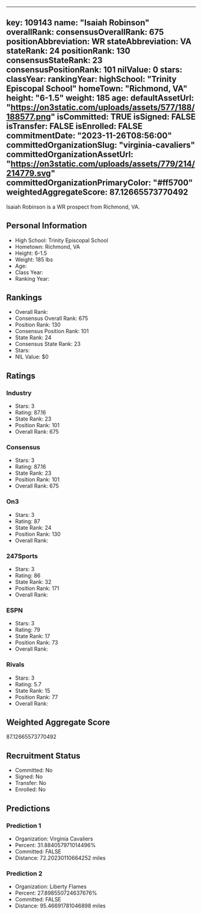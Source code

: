 ---
  key: 109143
  name: "Isaiah Robinson"
  overallRank: 
  consensusOverallRank: 675
  positionAbbreviation: WR
  stateAbbreviation: VA
  stateRank: 24
  positionRank: 130
  consensusStateRank: 23
  consensusPositionRank: 101
  nilValue: 0
  stars: 
  classYear: 
  rankingYear: 
  highSchool: "Trinity Episcopal School"
  homeTown: "Richmond, VA"
  height: "6-1.5"
  weight: 185
  age: 
  defaultAssetUrl: "https://on3static.com/uploads/assets/577/188/188577.png"
  isCommitted: TRUE
  isSigned: FALSE
  isTransfer: FALSE
  isEnrolled: FALSE
  commitmentDate: "2023-11-26T08:56:00"
  committedOrganizationSlug: "virginia-cavaliers"
  committedOrganizationAssetUrl: "https://on3static.com/uploads/assets/779/214/214779.svg"
  committedOrganizationPrimaryColor: "#ff5700"
  weightedAggregateScore: 87.12665573770492
  ---
  
  Isaiah Robinson is a WR prospect from Richmond, VA.
  
  ## Personal Information
  - High School: Trinity Episcopal School
  - Hometown: Richmond, VA
  - Height: 6-1.5
  - Weight: 185 lbs
  - Age: 
  - Class Year: 
  - Ranking Year: 
  
  ## Rankings
  - Overall Rank: 
  - Consensus Overall Rank: 675
  - Position Rank: 130
  - Consensus Position Rank: 101
  - State Rank: 24
  - Consensus State Rank: 23
  - Stars: 
  - NIL Value: $0
  
  ## Ratings
  
  ### Industry
  - Stars: 3
  - Rating: 87.16
  - State Rank: 23
  - Position Rank: 101
  - Overall Rank: 675
  
  ### Consensus
  - Stars: 3
  - Rating: 87.16
  - State Rank: 23
  - Position Rank: 101
  - Overall Rank: 675
  
  ### On3
  - Stars: 3
  - Rating: 87
  - State Rank: 24
  - Position Rank: 130
  - Overall Rank: 
  
  ### 247Sports
  - Stars: 3
  - Rating: 86
  - State Rank: 32
  - Position Rank: 171
  - Overall Rank: 
  
  ### ESPN
  - Stars: 3
  - Rating: 79
  - State Rank: 17
  - Position Rank: 73
  - Overall Rank: 
  
  ### Rivals
  - Stars: 3
  - Rating: 5.7
  - State Rank: 15
  - Position Rank: 77
  - Overall Rank: 
  
  ## Weighted Aggregate Score
  87.12665573770492
  
  ## Recruitment Status
  - Committed: No
  - Signed: No
  - Transfer: No
  - Enrolled: No
  
  
  
  ## Predictions
  
  ### Prediction 1
  - Organization: Virginia Cavaliers
  - Percent: 31.884057971014496%
  - Committed: FALSE
  - Distance: 72.20230110664252 miles
  
  ### Prediction 2
  - Organization: Liberty Flames
  - Percent: 27.898550724637676%
  - Committed: FALSE
  - Distance: 95.46691781046898 miles
  